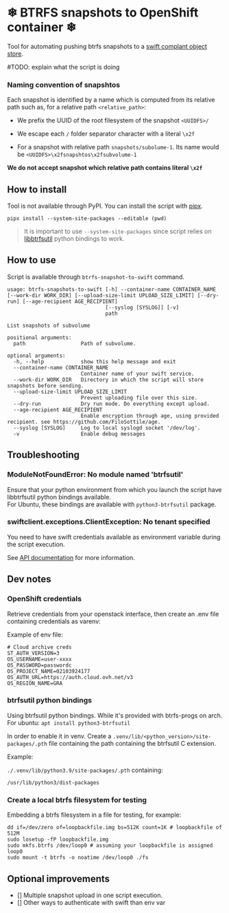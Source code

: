 # ❄ BTRFS snapshots to OpenShift container ❄

Tool for automating pushing btrfs snapshots to a [swift complant object store](https://docs.openstack.org/swift/latest/).

#TODO: explain what the script is doing

### Naming convention of snapshtos

Each snapshot is identified by a name which is computed from its relative path such as, for a relative path `<relative_path>`:

- We prefix the UUID of the root filesystem of the snapshot `<UUIDFS>/`
- We escape each `/` folder separator character with a literal `\x2f`

- For a snapshot with relative path `snapshots/subolume-1`. Its name would be `<UUIDFS>\x2fsnapshtos\x2fsubvolume-1`

**We do not accept snapshot which relative path contains literal `\x2f`**

## How to install

Tool is not available through PyPI. You can install the script with [pipx](https://github.com/pypa/pipx).

```fish
pipx install --system-site-packages --editable (pwd)
```

>
> It is important to use `--system-site-packages` since script relies on [libbtrfsutil](https://github.com/kdave/btrfs-progs/tree/master/libbtrfsutil) python bindings to work.
>

## How to use

Script is available through `btrfs-snapshot-to-swift` command.

```
usage: btrfs-snapshots-to-swift [-h] --container-name CONTAINER_NAME [--work-dir WORK_DIR] [--upload-size-limit UPLOAD_SIZE_LIMIT] [--dry-run] [--age-recipient AGE_RECIPIENT]
                                [--syslog [SYSLOG]] [-v]
                                path

List snapshots of subvolume

positional arguments:
  path                  Path of subvolume.

optional arguments:
  -h, --help            show this help message and exit
  --container-name CONTAINER_NAME
                        Container name of your swift service.
  --work-dir WORK_DIR   Directory in which the script will store snapshots before sending.
  --upload-size-limit UPLOAD_SIZE_LIMIT
                        Prevent uploading file over this size.
  --dry-run             Dry run mode. Do everything except upload.
  --age-recipient AGE_RECIPIENT
                        Enable encryption through age, using provided recipient. see https://github.com/FiloSottile/age.
  --syslog [SYSLOG]     Log to local syslogd socket '/dev/log'.
  -v                    Enable debug messages
```


## Troubleshooting

### ModuleNotFoundError: No module named 'btrfsutil'

Ensure that your python environment from which you launch the script have libbtrfsutil python bindings available.   
For Ubuntu, these bindings are available with `python3-btrfsutil` package.   

### swiftclient.exceptions.ClientException: No tenant specified

You need to have swift credentials available as environment variable during the script execution.

See [API documentation](https://docs.openstack.org/python-swiftclient/xena/service-api.html#authentication) for more information.

## Dev notes

### OpenShift credentials

Retrieve credentials from your openstack interface, then create an .env file containing credentials as varenv:

Example of env file:
```.env
# Cloud archive creds
ST_AUTH_VERSION=3
OS_USERNAME=user-xxxx
OS_PASSWORD=passwordc
OS_PROJECT_NAME=02103924177
OS_AUTH_URL=https://auth.cloud.ovh.net/v3
OS_REGION_NAME=GRA
```

### btrfsutil python bindings

Using btrfsutil python bindings. While it's provided with btrfs-progs on arch. For ubuntu: `apt install python3-btrfsutil`

In order to enable it in venv. Create a `.venv/lib/<python_version>/site-packages/.pth` file containing the path containing the btrfsutil C extension.

Example:

`./.venv/lib/python3.9/site-packages/.pth` containing:
```text
/usr/lib/python3/dist-packages
```

### Create a local btrfs filesystem for testing

Embedding a btrfs filesystem in a file for testing, for example:

```fish
dd if=/dev/zero of=loopbackfile.img bs=512K count=1K # loopbackfile of 512M 
sudo losetup -fP loopbackfile.img
sudo mkfs.btrfs /dev/loop0 # assuming your loopbackfile is assigned loop0
sudo mount -t btrfs -o noatime /dev/loop0 ./fs
```

## Optional improvements

- [] Multiple snapshot upload in one script execution. 
- [] Other ways to authenticate with swift than env var